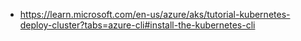 - https://learn.microsoft.com/en-us/azure/aks/tutorial-kubernetes-deploy-cluster?tabs=azure-cli#install-the-kubernetes-cli
